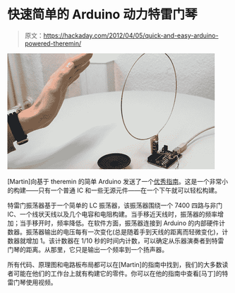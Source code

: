 # 快速简单的 Arduino 动力特雷门琴

> 原文：<https://hackaday.com/2012/04/05/quick-and-easy-arduino-powered-theremin/>

![](img/e2b525b0eb515a7c424e6302482c6c20.png "Thermin")

[Martin]向基于 theremin 的简单 Arduino 发送了一个[优秀指南](http://interface.khm.de/index.php/lab/experiments/theremin-as-a-capacitive-sensing-device/)。这是一个非常小的构建——只有一个普通 IC 和一些无源元件——在一个下午就可以轻松构建。

特雷门振荡器基于一个简单的 LC 振荡器，该振荡器围绕一个 7400 四路与非门 IC、一个线状天线以及几个电容和电阻构建。当手移近天线时，振荡器的频率增加；当手移开时，频率降低。在软件方面，振荡器连接到 Arduino 的内部硬件计数器。振荡器输出的电压每有一次变化(总是随着手到天线的距离而轻微变化)，计数器就增加 1。该计数器在 1/10 秒的时间内计数，可以确定从乐器演奏者到特雷门琴的距离。从那里，它只是输出一个频率到一个扬声器。

所有代码、原理图和电路板布局都可以在[Martin]的指南中找到，我们的大多数读者可能在他们的工作台上就有构建它的零件。你可以在他的指南中查看[马丁]的特雷门琴使用视频。